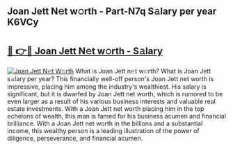 ## Joan Jett N𝚎t w𝚘rth - Part-N7q S𝚊lary per year K6VCy

# <h2><a href="http://gc2n4y.nevu.top/?p=Joan+Jett">🔗 👉🔴 Joan Jett N𝚎t w𝚘rth - S𝚊lary</a></h2>

[![Joan Jett N𝚎t W𝚘rth](https://i.imgur.com/Oavwk0R.jpeg)](http://gc2n4y.nevu.top/?p=Joan+Jett)
What is Joan Jett n𝚎t w𝚘rth? What is Joan Jett s𝚊lary per year?
This financially well-off person's Joan Jett net worth is impressive, placing him among the industry's wealthiest. His salary is significant, but it is dwarfed by Joan Jett net worth, which is rumored to be even larger as a result of his various business interests and valuable real estate investments. With a Joan Jett net worth placing him in the top echelons of wealth, this man is famed for his business acumen and financial brilliance. With a Joan Jett net worth in the billions and a substantial income, this wealthy person is a leading illustration of the power of diligence, perseverance, and financial acumen.
